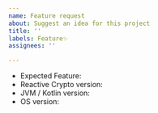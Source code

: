 ```yaml
---
name: Feature request
about: Suggest an idea for this project
title: ''
labels: Feature✨
assignees: ''

---
```


- Expected Feature:
- Reactive Crypto version:
- JVM / Kotlin version:
- OS version:
